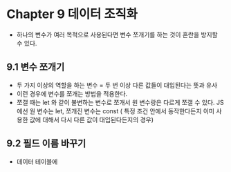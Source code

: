 # Chapter 9 데이터 조직화
- 하나의 변수가 여러 목적으로 사용된다면 변수 쪼개기를 하는 것이 혼란을 방지할 수 있다.

## 9.1 변수 쪼개기
- 두 가지 이상의 역할을 하는 변수 = 두 번 이상 다른 값들이 대입된다는 뜻과 유사
- 이런 경우에 변수를 쪼개는 방법을 적용한다.
- 쪼갤 때는 let 와 같이 불변하는 변수로 쪼개서 원 변수랑은 다르게 쪼갤 수 있다. JS에선 원 변수는 let, 쪼개진 변수는 const ( 특정 조건 안에서 동작한다든지 이미 사용한 값에 대해서 다시 다른 값이 대입된다든지의 경우)

## 9.2 필드 이름 바꾸기
- 데이터 테이블에 
